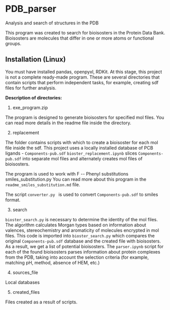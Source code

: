 # PDB_parser
Analysis and search of structures in the PDB

This program was created to search for bioisosters in the Protein Data Bank. 
Bioisosters are molecules that differ in one or more atoms or functional groups.

<!--Installation-->
## Installation (Linux)
You must have installed pandas, openpyxl, RDKit. At this stage, this project is not a complete ready-made program.
These are several directories that contain scripts that perform independent tasks, for example, creating sdf files for further analysis.

**Description of directories:**

1. exe_program.zip

The program is designed to generate bioisosters for specified mol files.
You can read more details in the readme file inside the directory.

2. replacement

The folder contains scripts with which to create a bioisoster for each mol file inside the sdf.
This project uses a locally installed database of PCB ligands - ```Components-pub.sdf```
```bioster_replacement.ipynb``` slices ```Components-pub.sdf``` into separate mol files and alternately creates mol files of bioisosters.

The program is used to work with F -- Phenyl substitutions smiles_substitution.py
You can read more about this program in the ```readme_smiles_substitution.md``` file.

The script ``converter.py `` is used to convert ``Components-pub.sdf`` to smiles format.

3. search

```bioster_search.py``` is necessary to determine the identity of the mol files. The algorithm calculates Morgan types based on information about valences, stereochemistry and aromaticity of molecules encrypted in mol files. This code is imported into ```bioster_search.py``` which compares the original ```Components-pub.sdf``` database and the created file with bioisosters. As a result, we get a list of potential bioisosters. 
The ```parser.ipynb``` script for each of the found bioisosters parses information about protein complexes from the PDB, taking into account the selection criteria (for example, matching pH, method, absence of HEM, etc.)

4. sources_file

Local databases

5. created_files

Files created as a result of scripts.

